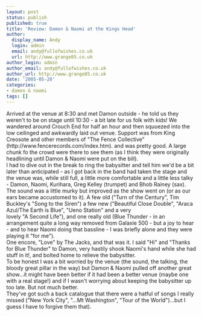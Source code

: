 ```yaml
---
layout: post
status: publish
published: true
title: 'Review: Damon & Naomi at the Kings Head'
author:
  display_name: Andy
  login: admin
  email: andy@fullofwishes.co.uk
  url: http://www.grange85.co.uk
author_login: admin
author_email: andy@fullofwishes.co.uk
author_url: http://www.grange85.co.uk
date: '2005-05-28'
categories:
- damon & naomi
tags: []
---
```

<p>Arrived at the venue at 8:30 and met Damon outside - he told us they weren't to be on stage until 10:30 - a bit late for us folk with kids! We wandered around Crouch End for half an hour and then squuezed into the low ceilinged and awkwardly laid out venue. Support was from King Creosote and other members of "The Fence Collective" (http://www.fencerecords.com/index.htm). and was pretty good. A large chunk fo the crowd were there to see them (as I think they were originally headlining until Damon & Naomi were put on the bill).<br />I had to dive out in the break to ring the babysitter and tell him we'd be a bit later than anticipated - as I got back in the band had taken the stage and the venue was, while still full, a little more comfortable and a little less talky - Damon, Naomi, Kurihara, Greg Kelley (trumpet) and Bhob Rainey (sax).<br />The sound was a little murky but improved as the show went on (or as our ears became accustomed to it). A few old ("Turn of the Century", Tim Buckley's "Song to the Siren") a few new ("Beautiful Close Double", "Araca Azul/The Earth is Blue", "Ueno Station" and a very<br />lovely "A Second Life"), and one really old (Blue Thunder - in an arrangement quite a long way removed from Galaxie 500 - but a joy to hear - and to hear Naomi doing that bassline - I was briefly alone and they were playing it "for me").<br />One encore, "Love" by The Jacks, and that was it. I said "Hi" and "Thanks for Blue Thunder" to Damon, very hastily shook Naomi's hand while she had stuff in it!, and bolted home to relieve the babysitter. <br />To be honest I was a bit worried by the venue (the sound, the talking, the bloody great pillar in the way) but Damon & Naomi pulled off another great show...it might have been better if it had been a better venue (maybe one with a real stage!) and if I wasn't worrying about keeping the babysitter up too late. But not much better.<br />They've got such a back catalogue that there were a hatful of songs I really missed ("New York City", "...Mt Washington", "Tour of the World")...but I guess I have to forgive them that).</p>
